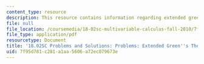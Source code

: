 ```yaml
---
content_type: resource
description: This resource contains information regarding extended green's theorem.
file: null
file_location: /coursemedia/18-02sc-multivariable-calculus-fall-2010/7f95d781c281a1aa5606a72ec079673e_MIT18_02SC_pb_71_comb.pdf
file_type: application/pdf
resourcetype: Document
title: '18.02SC Problems and Solutions: Problems: Extended Green''s Theorem'
uid: 7f95d781-c281-a1aa-5606-a72ec079673e
---
```

